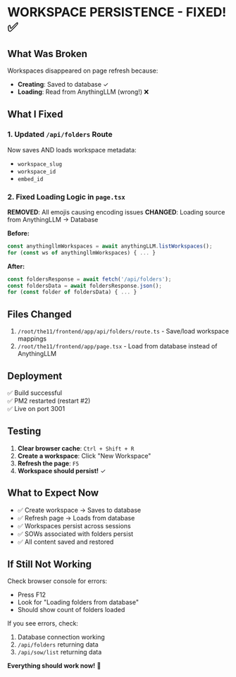 # WORKSPACE PERSISTENCE - FIXED! ✅

## What Was Broken
Workspaces disappeared on page refresh because:
- **Creating**: Saved to database ✓
- **Loading**: Read from AnythingLLM (wrong!) ❌

## What I Fixed

### 1. Updated `/api/folders` Route
Now saves AND loads workspace metadata:
- `workspace_slug`
- `workspace_id`  
- `embed_id`

### 2. Fixed Loading Logic in `page.tsx`
**REMOVED**: All emojis causing encoding issues
**CHANGED**: Loading source from AnythingLLM → Database

**Before:**
```typescript
const anythingllmWorkspaces = await anythingLLM.listWorkspaces();
for (const ws of anythingllmWorkspaces) { ... }
```

**After:**
```typescript
const foldersResponse = await fetch('/api/folders');
const foldersData = await foldersResponse.json();
for (const folder of foldersData) { ... }
```

## Files Changed
1. `/root/the11/frontend/app/api/folders/route.ts` - Save/load workspace mappings
2. `/root/the11/frontend/app/page.tsx` - Load from database instead of AnythingLLM

## Deployment
✅ Build successful  
✅ PM2 restarted (restart #2)  
✅ Live on port 3001

## Testing
1. **Clear browser cache**: `Ctrl + Shift + R`
2. **Create a workspace**: Click "New Workspace"
3. **Refresh the page**: `F5`
4. **Workspace should persist!** ✓

## What to Expect Now
- ✅ Create workspace → Saves to database
- ✅ Refresh page → Loads from database
- ✅ Workspaces persist across sessions
- ✅ SOWs associated with folders persist
- ✅ All content saved and restored

## If Still Not Working
Check browser console for errors:
- Press F12
- Look for "Loading folders from database"
- Should show count of folders loaded

If you see errors, check:
1. Database connection working
2. `/api/folders` returning data
3. `/api/sow/list` returning data

**Everything should work now!** 🚀
